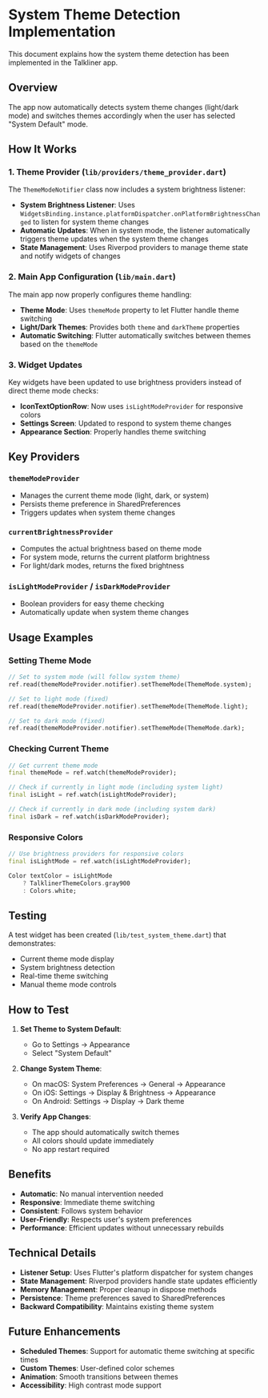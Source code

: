 # System Theme Detection Implementation

This document explains how the system theme detection has been implemented in the Talkliner app.

## Overview

The app now automatically detects system theme changes (light/dark mode) and switches themes accordingly when the user has selected "System Default" mode.

## How It Works

### 1. Theme Provider (`lib/providers/theme_provider.dart`)

The `ThemeModeNotifier` class now includes a system brightness listener:

- **System Brightness Listener**: Uses `WidgetsBinding.instance.platformDispatcher.onPlatformBrightnessChanged` to listen for system theme changes
- **Automatic Updates**: When in system mode, the listener automatically triggers theme updates when the system theme changes
- **State Management**: Uses Riverpod providers to manage theme state and notify widgets of changes

### 2. Main App Configuration (`lib/main.dart`)

The main app now properly configures theme handling:

- **Theme Mode**: Uses `themeMode` property to let Flutter handle theme switching
- **Light/Dark Themes**: Provides both `theme` and `darkTheme` properties
- **Automatic Switching**: Flutter automatically switches between themes based on the `themeMode`

### 3. Widget Updates

Key widgets have been updated to use brightness providers instead of direct theme mode checks:

- **IconTextOptionRow**: Now uses `isLightModeProvider` for responsive colors
- **Settings Screen**: Updated to respond to system theme changes
- **Appearance Section**: Properly handles theme switching

## Key Providers

### `themeModeProvider`
- Manages the current theme mode (light, dark, or system)
- Persists theme preference in SharedPreferences
- Triggers updates when system theme changes

### `currentBrightnessProvider`
- Computes the actual brightness based on theme mode
- For system mode, returns the current platform brightness
- For light/dark modes, returns the fixed brightness

### `isLightModeProvider` / `isDarkModeProvider`
- Boolean providers for easy theme checking
- Automatically update when system theme changes

## Usage Examples

### Setting Theme Mode
```dart
// Set to system mode (will follow system theme)
ref.read(themeModeProvider.notifier).setThemeMode(ThemeMode.system);

// Set to light mode (fixed)
ref.read(themeModeProvider.notifier).setThemeMode(ThemeMode.light);

// Set to dark mode (fixed)
ref.read(themeModeProvider.notifier).setThemeMode(ThemeMode.dark);
```

### Checking Current Theme
```dart
// Get current theme mode
final themeMode = ref.watch(themeModeProvider);

// Check if currently in light mode (including system light)
final isLight = ref.watch(isLightModeProvider);

// Check if currently in dark mode (including system dark)
final isDark = ref.watch(isDarkModeProvider);
```

### Responsive Colors
```dart
// Use brightness providers for responsive colors
final isLightMode = ref.watch(isLightModeProvider);

Color textColor = isLightMode 
    ? TalklinerThemeColors.gray900 
    : Colors.white;
```

## Testing

A test widget has been created (`lib/test_system_theme.dart`) that demonstrates:

- Current theme mode display
- System brightness detection
- Real-time theme switching
- Manual theme mode controls

## How to Test

1. **Set Theme to System Default**:
   - Go to Settings → Appearance
   - Select "System Default"

2. **Change System Theme**:
   - On macOS: System Preferences → General → Appearance
   - On iOS: Settings → Display & Brightness → Appearance
   - On Android: Settings → Display → Dark theme

3. **Verify App Changes**:
   - The app should automatically switch themes
   - All colors should update immediately
   - No app restart required

## Benefits

- **Automatic**: No manual intervention needed
- **Responsive**: Immediate theme switching
- **Consistent**: Follows system behavior
- **User-Friendly**: Respects user's system preferences
- **Performance**: Efficient updates without unnecessary rebuilds

## Technical Details

- **Listener Setup**: Uses Flutter's platform dispatcher for system changes
- **State Management**: Riverpod providers handle state updates efficiently
- **Memory Management**: Proper cleanup in dispose methods
- **Persistence**: Theme preferences saved to SharedPreferences
- **Backward Compatibility**: Maintains existing theme system

## Future Enhancements

- **Scheduled Themes**: Support for automatic theme switching at specific times
- **Custom Themes**: User-defined color schemes
- **Animation**: Smooth transitions between themes
- **Accessibility**: High contrast mode support
